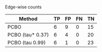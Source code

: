 Edge-wise counts

| Method           |   TP |   FP |   FN |   TN |
|------------------|------|------|------|------|
| PCBO             |    6 |    9 |    0 |   15 |
| PCBO (tau* 0.37) |    6 |    4 |    0 |   20 |
| PCBO (tau 0.99)  |    6 |    1 |    0 |   23 |
